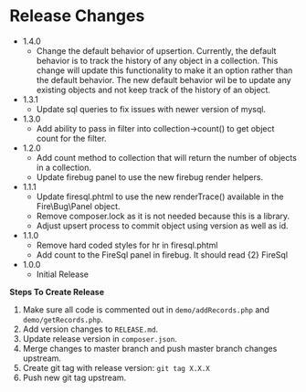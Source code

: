 # Release Changes

* 1.4.0
    * Change the default behavior of upsertion. Currently, the default behavior is to track the history of any object in a collection. This change will update this functionality to make it an option rather than the default behavior. The new default behavior wil be to update any existing objects and not keep track of the history of an object.
* 1.3.1
    * Update sql queries to fix issues with newer version of mysql.
* 1.3.0
    * Add ability to pass in filter into collection->count() to get object count for the filter.
* 1.2.0
    * Add count method to collection that will return the number of objects in a collection.
    * Update firebug panel to use the new firebug render helpers.
* 1.1.1
    * Update firesql.phtml to use the new renderTrace() available in the Fire\Bug\Panel object.
    * Remove composer.lock as it is not needed because this is a library.
    * Adjust upsert process to commit object using version as well as id.
* 1.1.0
    * Remove hard coded styles for hr in firesql.phtml
    * Add count to the FireSql panel in firebug. It should read {2} FireSql
* 1.0.0
    * Initial Release

**Steps To Create Release**

1. Make sure all code is commented out in `demo/addRecords.php` and `demo/getRecords.php`.
1. Add version changes to `RELEASE.md`.
2. Update release version in `composer.json`.
3. Merge changes to master branch and push master branch changes upstream.
4. Create git tag with release version: `git tag X.X.X`
5. Push new git tag upstream.
